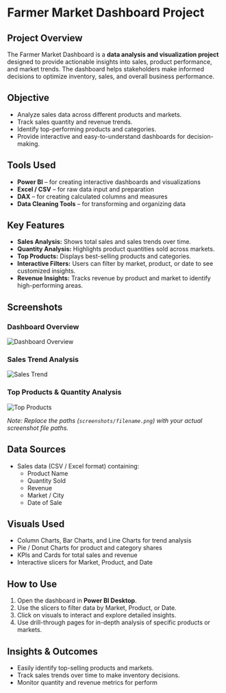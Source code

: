 # Farmer Market Dashboard Project

## Project Overview
The Farmer Market Dashboard is a **data analysis and visualization project** designed to provide actionable insights into sales, product performance, and market trends. The dashboard helps stakeholders make informed decisions to optimize inventory, sales, and overall business performance.

## Objective
- Analyze sales data across different products and markets.
- Track sales quantity and revenue trends.
- Identify top-performing products and categories.
- Provide interactive and easy-to-understand dashboards for decision-making.

## Tools Used
- **Power BI** – for creating interactive dashboards and visualizations
- **Excel / CSV** – for raw data input and preparation
- **DAX** – for creating calculated columns and measures
- **Data Cleaning Tools** – for transforming and organizing data

## Key Features
- **Sales Analysis:** Shows total sales and sales trends over time.
- **Quantity Analysis:** Highlights product quantities sold across markets.
- **Top Products:** Displays best-selling products and categories.
- **Interactive Filters:** Users can filter by market, product, or date to see customized insights.
- **Revenue Insights:** Tracks revenue by product and market to identify high-performing areas.

## Screenshots
### Dashboard Overview
![Dashboard Overview](screenshots/dashboard_overview.png)

### Sales Trend Analysis
![Sales Trend](screenshots/sales_trend.png)

### Top Products & Quantity Analysis
![Top Products](screenshots/top_products.png)

*Note: Replace the paths (`screenshots/filename.png`) with your actual screenshot file paths.*

## Data Sources
- Sales data (CSV / Excel format) containing:
  - Product Name
  - Quantity Sold
  - Revenue
  - Market / City
  - Date of Sale

## Visuals Used
- Column Charts, Bar Charts, and Line Charts for trend analysis
- Pie / Donut Charts for product and category shares
- KPIs and Cards for total sales and revenue
- Interactive slicers for Market, Product, and Date

## How to Use
1. Open the dashboard in **Power BI Desktop**.
2. Use the slicers to filter data by Market, Product, or Date.
3. Click on visuals to interact and explore detailed insights.
4. Use drill-through pages for in-depth analysis of specific products or markets.

## Insights & Outcomes
- Easily identify top-selling products and markets.
- Track sales trends over time to make inventory decisions.
- Monitor quantity and revenue metrics for perform
